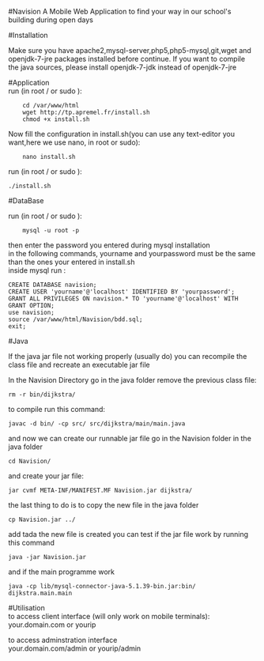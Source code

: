#Navision
A Mobile Web Application to find your way in our school's building during open days

#Installation

Make sure you have apache2,mysql-server,php5,php5-mysql,git,wget and openjdk-7-jre packages installed before continue.
If you want to compile the java sources, please install openjdk-7-jdk instead of openjdk-7-jre

#Application  
run (in root / or sudo ):

        cd /var/www/html  
        wget http://tp.apremel.fr/install.sh   
        chmod +x install.sh   
        
Now fill the configuration in install.sh(you can use any text-editor you want,here we use nano, in root or sudo):  

        nano install.sh
     
run (in root / or sudo ):  

    ./install.sh  
        
#DataBase  

  run (in root / or sudo ):
        
        mysql -u root -p  
           
  then enter the password you entered during mysql installation  
  in the following commands, yourname and yourpassword must be the same than the ones your entered in install.sh  
  inside mysql run :  
   
    CREATE DATABASE navision;  
    CREATE USER 'yourname'@'localhost' IDENTIFIED BY 'yourpassword';  
    GRANT ALL PRIVILEGES ON navision.* TO 'yourname'@'localhost' WITH GRANT OPTION;  
    use navision;  
    source /var/www/html/Navision/bdd.sql;  
    exit;
    
#Java

If the java jar file not working properly (usually do)
you can recompile the class file and recreate an executable jar file

In the Navision Directory go in the java folder
remove the previous class file:

    rm -r bin/dijkstra/
    
to compile run this command:

    javac -d bin/ -cp src/ src/dijkstra/main/main.java

and now we can create our runnable jar file
go in the Navision folder in the java folder

    cd Navision/

and create your jar file:

    jar cvmf META-INF/MANIFEST.MF Navision.jar dijkstra/

the last thing to do is to copy the new file in the java folder

    cp Navision.jar ../
    
add tada the new file is created
you can test if the jar file work by running this command

    java -jar Navision.jar

and if the main programme work

    java -cp lib/mysql-connector-java-5.1.39-bin.jar:bin/ dijkstra.main.main


#Utilisation  
to access client interface (will only work on mobile terminals):  
your.domain.com or yourip  

to access adminstration interface  
your.domain.com/admin or yourip/admin  
